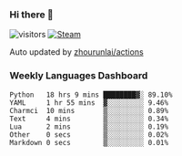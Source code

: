 ### Hi there 👋

![visitors](https://visitor-badge.glitch.me/badge?page_id=zhourunlai)
[![Steam](https://img.shields.io/badge/dynamic/json?label=Steam&query=%24.data.totalSubs&url=https%3A%2F%2Fapi.spencerwoo.com%2Fsubstats%2F%3Fsource%3DsteamGames%26queryKey%3D76561198285156854&suffix=%20Games&logo=steam&labelColor=134375&color=0b1a37&longCache=true)](http://steamcommunity.com/profiles/76561198285156854)

Auto updated by <a href="https://github.com/zhourunlai/zhourunlai/actions" target="_blank">zhourunlai/actions</a>

### Weekly Languages Dashboard

<!--PART:wakatime-->
```text
Python   18 hrs 9 mins ████████▓░ 89.10%
YAML     1 hr 55 mins  ▓░░░░░░░░░ 9.46%
Charmci  10 mins       ▒░░░░░░░░░ 0.89%
Text     4 mins        ▒░░░░░░░░░ 0.34%
Lua      2 mins        ▒░░░░░░░░░ 0.19%
Other    0 secs        ▒░░░░░░░░░ 0.02%
Markdown 0 secs        ▒░░░░░░░░░ 0.01%
```
<!--PART:wakatime-->
